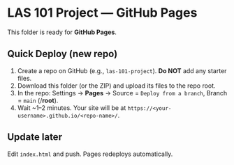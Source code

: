 # LAS 101 Project — GitHub Pages

This folder is ready for **GitHub Pages**.

## Quick Deploy (new repo)
1. Create a repo on GitHub (e.g., `las-101-project`). **Do NOT** add any starter files.
2. Download this folder (or the ZIP) and upload its files to the repo root.
3. In the repo: Settings → **Pages** → Source = `Deploy from a branch`, Branch = `main` (/**root**).
4. Wait ~1–2 minutes. Your site will be at `https://<your-username>.github.io/<repo-name>/`.

## Update later
Edit `index.html` and push. Pages redeploys automatically.
